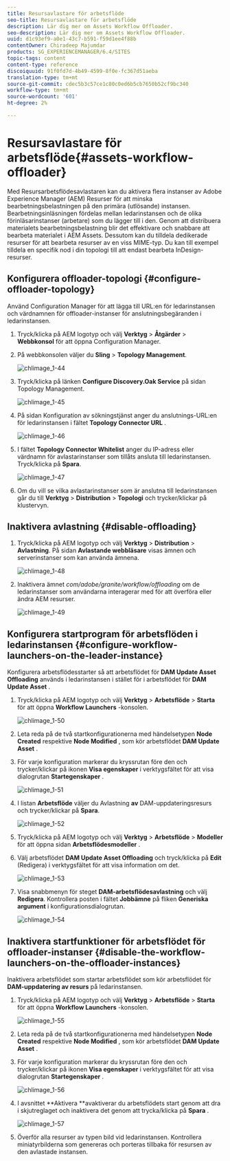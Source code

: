 ```yaml
---
title: Resursavlastare för arbetsflöde
seo-title: Resursavlastare för arbetsflöde
description: Lär dig mer om Assets Workflow Offloader.
seo-description: Lär dig mer om Assets Workflow Offloader.
uuid: d1c93ef9-a0e1-43c7-b591-f59d1ee4f88b
contentOwner: Chiradeep Majumdar
products: SG_EXPERIENCEMANAGER/6.4/SITES
topic-tags: content
content-type: reference
discoiquuid: 91f0fd7d-4b49-4599-8f0e-fc367d51aeba
translation-type: tm+mt
source-git-commit: cdec5b3c57ce1c80c0ed6b5cb7650b52cf9bc340
workflow-type: tm+mt
source-wordcount: '601'
ht-degree: 2%

---
```



# Resursavlastare för arbetsflöde{#assets-workflow-offloader}

Med Resursarbetsflödesavlastaren kan du aktivera flera instanser av Adobe Experience Manager (AEM) Resurser för att minska bearbetningsbelastningen på den primära (utlösande) instansen. Bearbetningsinläsningen fördelas mellan ledarinstansen och de olika förinläsarinstanser (arbetare) som du lägger till i den. Genom att distribuera materialets bearbetningsbelastning blir det effektivare och snabbare att bearbeta materialet i AEM Assets. Dessutom kan du tilldela dedikerade resurser för att bearbeta resurser av en viss MIME-typ. Du kan till exempel tilldela en specifik nod i din topologi till att endast bearbeta InDesign-resurser.

## Konfigurera offloader-topologi {#configure-offloader-topology}

Använd Configuration Manager för att lägga till URL:en för ledarinstansen och värdnamnen för offloader-instanser för anslutningsbegäranden i ledarinstansen.

1. Tryck/klicka på AEM logotyp och välj **Verktyg** > **Åtgärder** > **Webbkonsol** för att öppna Configuration Manager.
1. På webbkonsolen väljer du **Sling** > **Topology Management**.

   ![chlimage_1-44](assets/chlimage_1-44.png)

1. Tryck/klicka på länken **Configure Discovery.Oak Service** på sidan Topology Management.

   ![chlimage_1-45](assets/chlimage_1-45.png)

1. På sidan Konfiguration av sökningstjänst anger du anslutnings-URL:en för ledarinstansen i fältet **Topology Connector URL** .

   ![chlimage_1-46](assets/chlimage_1-46.png)

1. I fältet **Topology Connector Whitelist** anger du IP-adress eller värdnamn för avlastarinstanser som tillåts ansluta till ledarinstansen. Tryck/klicka på **Spara**.

   ![chlimage_1-47](assets/chlimage_1-47.png)

1. Om du vill se vilka avlastarinstanser som är anslutna till ledarinstansen går du till **Verktyg** > **Distribution** > **Topologi** och trycker/klickar på klustervyn.

## Inaktivera avlastning {#disable-offloading}

1. Tryck/klicka på AEM logotyp och välj **Verktyg** > **Distribution** > **Avlastning**. På sidan **Avlastande webbläsare** visas ämnen och serverinstanser som kan använda ämnena.

   ![chlimage_1-48](assets/chlimage_1-48.png)

1. Inaktivera ämnet *com/adobe/granite/workflow/offloading* om de ledarinstanser som användarna interagerar med för att överföra eller ändra AEM resurser.

   ![chlimage_1-49](assets/chlimage_1-49.png)

## Konfigurera startprogram för arbetsflöden i ledarinstansen {#configure-workflow-launchers-on-the-leader-instance}

Konfigurera arbetsflödesstarter så att arbetsflödet för **DAM Update Asset Offloading** används i ledarinstansen i stället för i arbetsflödet för **DAM Update Asset** .

1. Tryck/klicka på AEM logotyp och välj **Verktyg** > **Arbetsflöde** > **Starta** för att öppna **Workflow Launchers** -konsolen.

   ![chlimage_1-50](assets/chlimage_1-50.png)

1. Leta reda på de två startkonfigurationerna med händelsetypen **Node Created** respektive **Node Modified** , som kör arbetsflödet **DAM Update Asset** .
1. För varje konfiguration markerar du kryssrutan före den och trycker/klickar på ikonen **Visa egenskaper** i verktygsfältet för att visa dialogrutan **Startegenskaper** .

   ![chlimage_1-51](assets/chlimage_1-51.png)

1. I listan **Arbetsflöde** väljer du Avlastning **av** DAM-uppdateringsresurs och trycker/klickar på **Spara**.

   ![chlimage_1-52](assets/chlimage_1-52.png)

1. Tryck/klicka på AEM logotyp och välj **Verktyg** > **Arbetsflöde** > **Modeller** för att öppna sidan **Arbetsflödesmodeller** .
1. Välj arbetsflödet **DAM Update Asset Offloading** och tryck/klicka på **Edit** (Redigera) i verktygsfältet för att visa information om det.

   ![chlimage_1-53](assets/chlimage_1-53.png)

1. Visa snabbmenyn för steget **DAM-arbetsflödesavlastning** och välj **Redigera**. Kontrollera posten i fältet **Jobbämne** på fliken **Generiska argument** i konfigurationsdialogrutan.

   ![chlimage_1-54](assets/chlimage_1-54.png)

## Inaktivera startfunktioner för arbetsflödet för offloader-instanser {#disable-the-workflow-launchers-on-the-offloader-instances}

Inaktivera arbetsflödet som startar arbetsflödet som kör arbetsflödet för **DAM-uppdatering av resurs** på ledarinstansen.

1. Tryck/klicka på AEM logotyp och välj **Verktyg** > **Arbetsflöde** > **Starta** för att öppna **Workflow Launchers** -konsolen.

   ![chlimage_1-55](assets/chlimage_1-55.png)

1. Leta reda på de två startkonfigurationerna med händelsetypen **Node Created** respektive **Node Modified** , som kör arbetsflödet **DAM Update Asset** .
1. För varje konfiguration markerar du kryssrutan före den och trycker/klickar på ikonen **Visa egenskaper** i verktygsfältet för att visa dialogrutan **Startegenskaper** .

   ![chlimage_1-56](assets/chlimage_1-56.png)

1. I avsnittet **Aktivera **avaktiverar du arbetsflödets start genom att dra i skjutreglaget och inaktivera det genom att trycka/klicka på **Spara** .

   ![chlimage_1-57](assets/chlimage_1-57.png)

1. Överför alla resurser av typen bild vid ledarinstansen. Kontrollera miniatyrbilderna som genereras och porteras tillbaka för resursen av den avlastade instansen.

